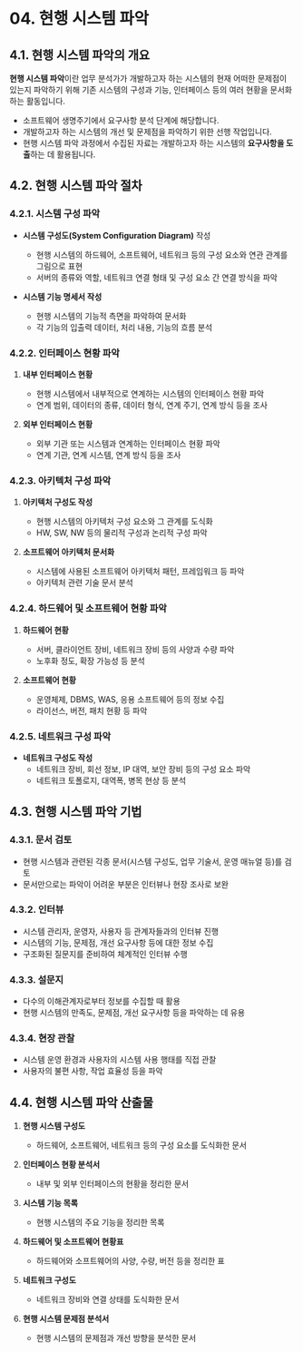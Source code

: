 # 04. 현행 시스템 파악

## 4.1. 현행 시스템 파악의 개요

**현행 시스템 파악**이란 업무 분석가가 개발하고자 하는 시스템의 현재 어떠한 문제점이 있는지 파악하기 위해 기존 시스템의 구성과 기능, 인터페이스 등의 여러 현황을 문서화하는 활동입니다.

- 소프트웨어 생명주기에서 요구사항 분석 단계에 해당합니다.
- 개발하고자 하는 시스템의 개선 및 문제점을 파악하기 위한 선행 작업입니다.
- 현행 시스템 파악 과정에서 수집된 자료는 개발하고자 하는 시스템의 **요구사항을 도출**하는 데 활용됩니다.

## 4.2. 현행 시스템 파악 절차

### 4.2.1. 시스템 구성 파악

- **시스템 구성도(System Configuration Diagram)** 작성

  - 현행 시스템의 하드웨어, 소프트웨어, 네트워크 등의 구성 요소와 연관 관계를 그림으로 표현
  - 서버의 종류와 역할, 네트워크 연결 형태 및 구성 요소 간 연결 방식을 파악

- **시스템 기능 명세서 작성**
  - 현행 시스템의 기능적 측면을 파악하여 문서화
  - 각 기능의 입출력 데이터, 처리 내용, 기능의 흐름 분석

### 4.2.2. 인터페이스 현황 파악

1. **내부 인터페이스 현황**

   - 현행 시스템에서 내부적으로 연계하는 시스템의 인터페이스 현황 파악
   - 연계 범위, 데이터의 종류, 데이터 형식, 연계 주기, 연계 방식 등을 조사

2. **외부 인터페이스 현황**
   - 외부 기관 또는 시스템과 연계하는 인터페이스 현황 파악
   - 연계 기관, 연계 시스템, 연계 방식 등을 조사

### 4.2.3. 아키텍처 구성 파악

1. **아키텍처 구성도 작성**

   - 현행 시스템의 아키텍처 구성 요소와 그 관계를 도식화
   - HW, SW, NW 등의 물리적 구성과 논리적 구성 파악

2. **소프트웨어 아키텍처 문서화**
   - 시스템에 사용된 소프트웨어 아키텍처 패턴, 프레임워크 등 파악
   - 아키텍처 관련 기술 문서 분석

### 4.2.4. 하드웨어 및 소프트웨어 현황 파악

1. **하드웨어 현황**

   - 서버, 클라이언트 장비, 네트워크 장비 등의 사양과 수량 파악
   - 노후화 정도, 확장 가능성 등 분석

2. **소프트웨어 현황**
   - 운영체제, DBMS, WAS, 응용 소프트웨어 등의 정보 수집
   - 라이선스, 버전, 패치 현황 등 파악

### 4.2.5. 네트워크 구성 파악

- **네트워크 구성도 작성**
  - 네트워크 장비, 회선 정보, IP 대역, 보안 장비 등의 구성 요소 파악
  - 네트워크 토폴로지, 대역폭, 병목 현상 등 분석

## 4.3. 현행 시스템 파악 기법

### 4.3.1. 문서 검토

- 현행 시스템과 관련된 각종 문서(시스템 구성도, 업무 기술서, 운영 매뉴얼 등)를 검토
- 문서만으로는 파악이 어려운 부분은 인터뷰나 현장 조사로 보완

### 4.3.2. 인터뷰

- 시스템 관리자, 운영자, 사용자 등 관계자들과의 인터뷰 진행
- 시스템의 기능, 문제점, 개선 요구사항 등에 대한 정보 수집
- 구조화된 질문지를 준비하여 체계적인 인터뷰 수행

### 4.3.3. 설문지

- 다수의 이해관계자로부터 정보를 수집할 때 활용
- 현행 시스템의 만족도, 문제점, 개선 요구사항 등을 파악하는 데 유용

### 4.3.4. 현장 관찰

- 시스템 운영 환경과 사용자의 시스템 사용 행태를 직접 관찰
- 사용자의 불편 사항, 작업 효율성 등을 파악

## 4.4. 현행 시스템 파악 산출물

1. **현행 시스템 구성도**

   - 하드웨어, 소프트웨어, 네트워크 등의 구성 요소를 도식화한 문서

2. **인터페이스 현황 분석서**

   - 내부 및 외부 인터페이스의 현황을 정리한 문서

3. **시스템 기능 목록**

   - 현행 시스템의 주요 기능을 정리한 목록

4. **하드웨어 및 소프트웨어 현황표**

   - 하드웨어와 소프트웨어의 사양, 수량, 버전 등을 정리한 표

5. **네트워크 구성도**

   - 네트워크 장비와 연결 상태를 도식화한 문서

6. **현행 시스템 문제점 분석서**
   - 현행 시스템의 문제점과 개선 방향을 분석한 문서
